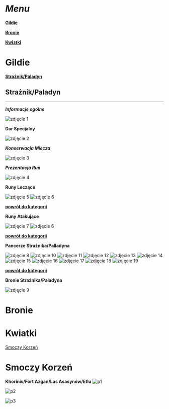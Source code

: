 [gildie_id]: #gildie 
[bronie_id]: #bronie
[paladyn_id]: #strażnikpaladyn
[kwiatki_id]: #kwiatki
[korzen_id]: #smoczy-korzeń












# ___Menu___
[__Gildie__][gildie_id]

[__Bronie__][bronie_id]

[__Kwiatki__][kwiatki_id]












# Gildie
[__Strażnik/Paladyn__][paladyn_id]
## Strażnik/Paladyn
---
___Informacje ogólne___

![zdjęcie 1](./Przechwytywanie.PNG "Informacje ogólne")

____Dar Specjalny____

![zdjęcie 2](./Przechwytywanie2.PNG "Informacje ogólne") 

___Konserwacja Miecza___

![zdjęcie 3](./Przechwytywanie3.PNG "Informacje ogólne") 

___Prezentacja Run___

![zdjęcie 4](./Przechwytywanie4.PNG "Informacje ogólne") 

__Runy Leczące__

![zdjęcie 5](Przechwytywanie5.PNG) 
![zdjęcie 6](Przechwytywanie6.PNG)

[__powrót do kategorii__][paladyn_id]

__Runy Atakujące__

![zdjęcie 7](./Przechwytywanie7.PNG "Informacje ogólne")
![zdjęcie 6](./Przechwytywanie6.PNG "Informacje ogólne")

[__powrót do kategorii__][paladyn_id]

__Pancerze Strażnika/Palladyna__

![zdjęcie 8](./Przechwytywanie8.PNG "Informacje ogólne")
![zdjęcie 10](./Przechwytywanie10.PNG "Informacje ogólne")
![zdjęcie 11](./Przechwytywanie11.PNG "Informacje ogólne")
![zdjęcie 12](./Przechwytywanie12.PNG "Informacje ogólne")
![zdjęcie 13](./Przechwytywanie13.PNG "Informacje ogólne")
![zdjęcie 14](./Przechwytywanie14.PNG "Informacje ogólne")
![zdjęcie 15](./Przechwytywanie15.PNG "Informacje ogólne")
![zdjęcie 16](./Przechwytywanie16.PNG "Informacje ogólne")
![zdjęcie 17](./Przechwytywanie17.PNG "Informacje ogólne")
![zdjęcie 18](./Przechwytywanie18.PNG "Informacje ogólne")
![zdjęcie 19](./Przechwytywanie19.PNG "Informacje ogólne")

[__powrót do kategorii__][paladyn_id]

__Bronie Strażnika/Paladyna__

![zdjęcie 9](./Przechwytywanie9.PNG "Informacje ogólne")



# Bronie

# Kwiatki

[Smoczy Korzeń][korzen_id]

# Smoczy Korzeń

____Khorinis/Fort Azgan/Las Asasynów/Etlu____
![p1](https://i.imgur.com/dj7kFHY.png "W lewej odnodze jaskini pod Słonecznym Kręgiem ")

![p2](https://i.imgur.com/U3UgYOL.png "w jaskini z Atramentorem na wykopaliskach Magów Wody")

![p3]()
